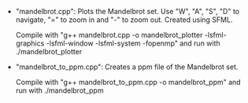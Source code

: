 - "mandelbrot.cpp": Plots the Mandelbrot set. Use "W", "A", "S", "D" to navigate, "=" to zoom in and "-" to zoom out. Created using SFML.

	Compile with "g++ mandelbrot.cpp -o mandelbrot_plotter -lsfml-graphics -lsfml-window -lsfml-system -fopenmp" and run with ./mandelbrot_plotter

- "mandelbrot_to_ppm.cpp": Creates a ppm file of the Mandelbrot set.

	Compile with "g++ mandelbrot_to_ppm.cpp -o mandelbrot_ppm" and run with ./mandelbrot_ppm
